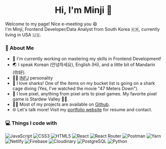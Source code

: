 <div align='center'><h1> Hi, I'm Minji 👋 </h1></div>
Welcome to my page! Nice e-meeting you 😄 <br>
I'm Minji, Frontend Developer/Data Analyst from South Korea 🇰🇷, currently living in USA 🇺🇸. <br>
<h3> 🧐 About Me </h3>
<ul>
  <li> 🔭 I'm currently working on mastering my skills in Frontend Development!</li>
  <li> 🌏 I speak Korean (안녕하세요), English (Hi), and a little bit of Mandarin (你好).</li>
  <li> 👨‍🔬 <a href="https://www.16personalities.com/infj-personality" target="_blank">INFJ</a> personality</li>
  <li> 🦈 I love sharks! One of the items on my bucket list is going on a shark cage diving (Yes, I've watched the movie "47 Meters Down").</li>
  <li> 👾 I love pixel, anything from pixel arts to pixel games. My favorite pixel game is Stardew Valley 👩‍🌾. </li>
  <li> 👨‍💻 Most of my projects are available on <a href="https://github.com/mjmax75" target="_blank">Github</a>.</li>
  <li> 🌐 Let's talk more! Visit my <a href="http://minjishon.com/" target="_blank">portfolio website</a> for resume and contact.</li>
</ul>

<h3> 💻 Things I code with </h3>
<p>
<img alt="JavaScript" src="https://img.shields.io/badge/javascript%20-%23323330.svg?&style=for-the-badge&logo=javascript&logoColor=%23F7DF1E"/> 
<img alt="CSS3" src="https://img.shields.io/badge/css3%20-%231572B6.svg?&style=for-the-badge&logo=css3&logoColor=white"/> 
<img alt="HTML5" src="https://img.shields.io/badge/html5%20-%23E34F26.svg?&style=for-the-badge&logo=html5&logoColor=white"/> 
<img alt="React" src="https://img.shields.io/badge/react%20-%2320232a.svg?&style=for-the-badge&logo=react&logoColor=%2361DAFB"/>
<img alt="React Router" src ="https://img.shields.io/badge/react router-CA4245.svg?&style=for-the-badge&logo=reactrouter&logoColor=white"/>
<img alt="Postman" src="https://img.shields.io/badge/Postman-FF6C37?style=for-the-badge&logo=postman&logoColor=red" /> 
<img alt="Yarn" src ="https://img.shields.io/badge/Yarn-2c8ebb.svg?&style=for-the-badge&logo=yarn&logoColor=white"/> 
<img alt="Netlify" src ="https://img.shields.io/badge/Netlify-00c7b7.svg?&style=for-the-badge&logo=netlify&logoColor=white"/> 
<img alt="Firebase" src ="https://img.shields.io/badge/Firebase-FFCA28.svg?&style=for-the-badge&logo=firebase&logoColor=white"/>
<img alt="Cloudinary" src ="https://img.shields.io/badge/Cloudinary-3448c5.svg?&style=for-the-badge&logo=cloudinary&logoColor=white"/>
<img alt="PostgreSQL" src ="https://img.shields.io/badge/PostgreSQL-4169E1.svg?&style=for-the-badge&logo=postgresql&logoColor=white"/>
<img alt="Python" src ="https://img.shields.io/badge/Python-3776AB.svg?&style=for-the-badge&logo=python&logoColor=white"/>
</p>
